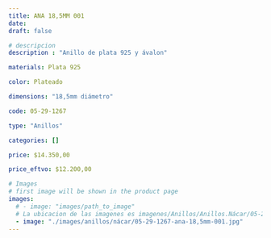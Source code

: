 ```yaml
---
title: ANA 18,5MM 001
date: 
draft: false

# descripcion
description : "Anillo de plata 925 y ávalon"

materials: Plata 925

color: Plateado

dimensions: "18,5mm diámetro"

code: 05-29-1267

type: "Anillos"

categories: []

price: $14.350,00

price_eftvo: $12.200,00

# Images
# first image will be shown in the product page
images:
  # - image: "images/path_to_image"
  # La ubicacion de las imagenes es imagenes/Anillos/Anillos.Nácar/05-29-1267-ana-18,5mm-001
  - image: "./images/anillos/nácar/05-29-1267-ana-18,5mm-001.jpg"
---
```

